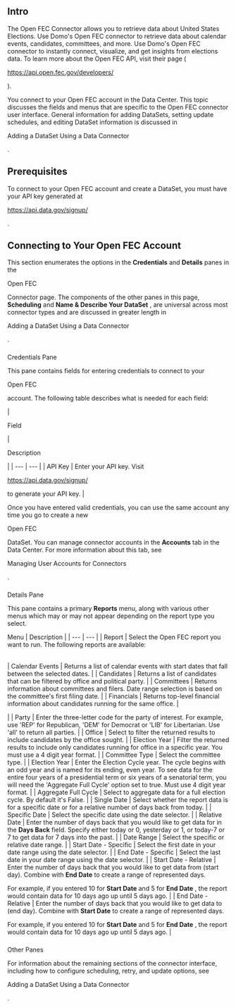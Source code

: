 

Intro
-------

The Open FEC Connector allows you to retrieve data about United States Elections. Use Domo's Open FEC connector to retrieve data about calendar events, candidates, committees, and more. Use Domo's Open FEC connector to instantly connect, visualize, and get insights from elections data. To learn more about the Open FEC API, visit their page (

https://api.open.fec.gov/developers/

).


 You connect to your Open FEC account in the Data Center. This topic discusses the fields and menus that are specific to the Open FEC connector user interface. General information for adding DataSets, setting update schedules, and editing DataSet information is discussed in

Adding a DataSet Using a Data Connector

.


 Prerequisites
---------------

To connect to your Open FEC account and create a DataSet, you must have your API key generated at

https://api.data.gov/signup/

.


 Connecting to Your Open FEC Account
-------------------------------------


 This section enumerates the options in the
 **Credentials**
 and
 **Details**
 panes in the

Open FEC

Connector page. The components of the other panes in this page,
 **Scheduling**
 and
 **Name & Describe Your DataSet**
 , are universal across most connector types and are discussed in greater length in

Adding a DataSet Using a Data Connector

.


###

Credentials Pane


 This pane contains fields for entering credentials to connect to your

Open FEC

account. The following table describes what is needed for each field:


|

Field

|

Description

|
| --- | --- |
|
 API Key
  |
 Enter your API key. Visit

https://api.data.gov/signup/

to generate your API key.
  |


 Once you have entered valid credentials, you can use the same account any time you go to create a new

Open FEC

DataSet. You can manage connector accounts in the
 **Accounts**
 tab in the Data Center. For more information about this tab, see

Managing User Accounts for Connectors

.


###
 Details Pane

This pane contains a primary
 **Reports**
 menu, along with various other menus which may or may not appear depending on the report type you select.


 Menu
  |
 Description
  |
| --- | --- |
|
 Report
  |
 Select the Open FEC report you want to run. The following reports are available:


|  |  |
| --- | --- |
|
 Calendar Events
  |
 Returns a list of calendar events with start dates that fall between the selected dates.
  |
|
 Candidates
  |
 Returns a list of candidates that can be filtered by office and political party.
  |
|
 Committees
  |
 Returns information about committees and filers. Date range selection is based on the committee's first filing date.
  |
|
 Financials
  |
 Returns top-level financial information about candidates running for the same office.
  |

|
|
 Party
  |
 Enter the three-letter code for the party of interest. For example, use 'REP' for Republican, 'DEM' for Democrat or 'LIB' for Libertarian. Use 'all' to return all parties.
  |
|
 Office
  |
 Select to filter the returned results to include candidates by the office sought.
  |
|
 Election Year
  |
 Filter the returned results to include only candidates running for office in a specific year. You must use a 4 digit year format.
  |
|
 Committee Type
  |
 Select the committee type.
  |
|
 Election Year
  |
 Enter the Election Cycle year. The cycle begins with an odd year and is named for its ending, even year. To see data for the entire four years of a presidential term or six years of a senatorial term, you will need the 'Aggregate Full Cycle' option set to true. Must use 4 digit year format.
  |
|
 Aggregate Full Cycle
  |
 Select to aggregate data for a full election cycle. By default it's False.
  |
|
 Single Date
  |
 Select whether the report data is for a specific date or for a relative number of days back from today.
  |
|
 Specific Date
  |
 Select the specific date using the date selector.
  |
|
 Relative Date
  |
 Enter the number of days back that you would like to get data for in the
 ****Days Back****
 field. Specify either today or 0, yesterday or 1, or today-7 or 7 to get data for 7 days into the past.
  |
|
 Date Range
  |
 Select the specific or relative date range.
  |
|
 Start Date - Specific
  |
 Select the first date in your date range using the date selector.
  |
|
 End Date - Specific
  |
 Select the last date in your date range using the date selector.
  |
|
 Start Date - Relative
  |
 Enter the number of days back that you would like to get data from (start day). Combine with
 ****************End Date****************
 to create a range of represented days.


 For example, if you entered 10 for
 ****************Start Date****************
 and 5 for
 ****************End Date****************
 , the report would contain data for 10 days ago up until 5 days ago.
  |
|
 End Date - Relative
  |
 Enter the number of days back that you would like to get data to (end day). Combine with
 ****************Start Date****************
 to create a range of represented days.


 For example, if you entered 10 for
 ****************Start Date****************
 and 5 for
 ****************End Date****************
 , the report would contain data for 10 days ago up until 5 days ago.
  |


###
 Other Panes

For information about the remaining sections of the connector interface, including how to configure scheduling, retry, and update options, see

Adding a DataSet Using a Data Connector

.

